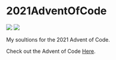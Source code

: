 # 2021AdventOfCode
![](https://img.shields.io/badge/day%20📅-6-blue) ![](https://img.shields.io/badge/stars%20⭐-8-yellow)

My soultions for the 2021 Advent of Code.

Check out the Advent of Code <a href="https://Adventofcode.com">Here</a>.


